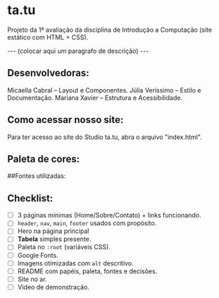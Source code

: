 # ta.tu
Projeto da 1ª avaliação da disciplina de Introdução a Computação (site estático com HTML + CSS).

--- (colocar aqui um paragrafo de descrição) ---

## Desenvolvedoras:
Micaella Cabral  –  Layout e Componentes.
Júlia Veríssimo  –  Estilo e Documentação.
Mariana Xavier   –  Estrutura e Acessibilidade.

## Como acessar nosso site:
Para ter acesso ao site do Studio ta.tu, abra o arquivo "index.html".

## Paleta de cores:

##Fontes utilizadas:

## Checklist:

- [ ]  3 páginas mínimas (Home/Sobre/Contato) + links funcionando.
- [ ]  `header`, `nav`, `main`, `footer` usados com propósito.
- [ ]  Hero na página principal
- [ ]  **Tabela** simples presente.
- [ ]  Paleta no `:root` (variáveis CSS).
- [ ]  Google Fonts.
- [ ]  Imagens otimizadas com `alt` descritivo.
- [ ]  README com papéis, paleta, fontes e decisões.
- [ ]  Site no ar.
- [ ]  Vídeo de demonstração.
